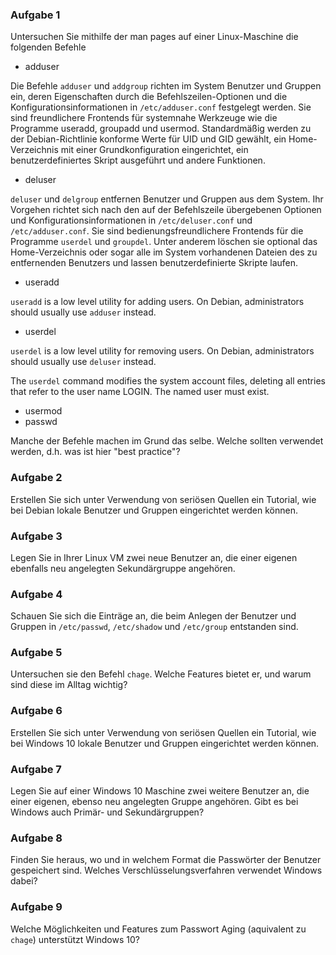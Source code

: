 ### Aufgabe 1

Untersuchen Sie mithilfe der man pages auf einer Linux-Maschine die folgenden Befehle

+ adduser

Die Befehle `adduser` und `addgroup` richten im System Benutzer und Gruppen ein, deren Eigenschaften durch die Befehlszeilen-Optionen und die Konfigurationsinformationen in `/etc/adduser.conf` festgelegt werden. Sie sind freundlichere Frontends für systemnahe  Werkzeuge  wie die Programme useradd, groupadd und usermod. Standardmäßig werden zu der Debian-Richtlinie konforme Werte für UID und GID gewählt, ein Home-Verzeichnis mit einer Grundkonfiguration eingerichtet, ein benutzerdefiniertes Skript ausgeführt und andere Funktionen.

+ deluser

`deluser` und `delgroup` entfernen Benutzer und Gruppen aus dem System. Ihr Vorgehen richtet sich nach den auf der Befehlszeile übergebenen Optionen und Konfigurationsinformationen in `/etc/deluser.conf` und `/etc/adduser.conf`. Sie sind bedienungsfreundlichere Frontends für die Programme `userdel` und `groupdel`. Unter anderem löschen sie optional das Home-Verzeichnis oder sogar alle im System vorhandenen Dateien des zu entfernenden Benutzers und lassen benutzerdefinierte Skripte laufen.

+ useradd

`useradd` is a low level utility for adding users. On Debian, administrators should usually use `adduser` instead.

+ userdel

`userdel` is a low level utility for removing users. On Debian, administrators should usually use `deluser` instead.

The `userdel` command modifies the system account files, deleting all entries that refer to the user name LOGIN. The named user must exist.

+ usermod
+ passwd

Manche der Befehle machen im Grund das selbe. Welche sollten verwendet werden, d.h. was ist hier "best practice"?

### Aufgabe 2

Erstellen Sie sich unter Verwendung von seriösen Quellen ein Tutorial, wie bei Debian lokale Benutzer und Gruppen eingerichtet werden können.

### Aufgabe 3

Legen Sie in Ihrer Linux VM zwei neue Benutzer an, die einer eigenen ebenfalls neu angelegten Sekundärgruppe angehören.

### Aufgabe 4

Schauen Sie sich die Einträge an, die beim Anlegen der Benutzer und Gruppen in `/etc/passwd`, `/etc/shadow` und `/etc/group` entstanden sind.

### Aufgabe 5

Untersuchen sie den Befehl `chage`. Welche Features bietet er, und warum sind diese im Alltag wichtig?

### Aufgabe 6

Erstellen Sie sich unter Verwendung von seriösen Quellen ein Tutorial, wie bei Windows 10 lokale Benutzer und Gruppen eingerichtet werden können.

### Aufgabe 7

Legen Sie auf einer Windows 10 Maschine zwei weitere Benutzer an, die einer eigenen, ebenso neu angelegten Gruppe angehören. Gibt es bei Windows auch Primär- und Sekundärgruppen?

### Aufgabe 8

Finden Sie heraus, wo und in welchem Format die Passwörter der Benutzer gespeichert sind. Welches Verschlüsselungsverfahren verwendet Windows dabei?

### Aufgabe 9

Welche Möglichkeiten und Features zum Passwort Aging (aquivalent zu `chage`) unterstützt Windows 10?